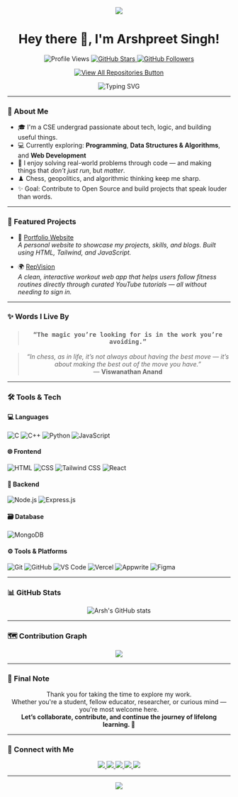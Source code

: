 <p align="center">
  <img src="https://capsule-render.vercel.app/api?type=waving&color=6C63FF&height=120&section=header&text=Welcome%20to%20My%20GitHub!&fontSize=30&fontColor=000000" />
</p>

<h1 align="center">Hey there 👋, I'm Arshpreet Singh!</h1>

<p align="center">
  <img src="https://komarev.com/ghpvc/?username=Arsh-2k&label=Profile%20views&color=6C63FF&style=flat-square" alt="Profile Views" />
  <a href="https://github.com/Arsh-2k?tab=stars" target="_blank">
    <img src="https://img.shields.io/github/stars/Arsh-2k?label=Stars&style=flat-square&color=6C63FF" alt="GitHub Stars" />
  </a>
  <a href="https://github.com/Arsh-2k?tab=followers" target="_blank">
    <img src="https://img.shields.io/github/followers/Arsh-2k?label=Followers&style=flat-square&color=6C63FF" alt="GitHub Followers" />
  </a>
</p>

<p align="center">
  <a href="https://github.com/Arsh-2k?tab=repositories" target="_blank">
    <img src="https://img.shields.io/badge/View%20All%20Repositories-6C63FF?style=for-the-badge&logo=github&logoColor=white" alt="View All Repositories Button" />
  </a>
</p>

<p align="center">
  <img src="https://readme-typing-svg.demolab.com?font=Fira+Code&duration=3000&pause=1000&color=6C63FF&center=true&vCenter=true&multiline=true&width=600&height=100&lines=Hey+there!+I'm+Arshpreet+Singh+%F0%9F%91%8B;Coding+%7C+Chess+%7C+DSA+%7C+Web+Dev;Always+Learning+Something+Cool+%E2%9A%A1" alt="Typing SVG" />
</p>

---

### 🚀 About Me
- 🎓 I'm a CSE undergrad passionate about tech, logic, and building useful things.
- 💻 Currently exploring: **Programming**, **Data Structures & Algorithms**, and **Web Development**
- 🧠 I enjoy solving real-world problems through code — and making things that *don’t just run*, but *matter*.
- ♟️ Chess, geopolitics, and algorithmic thinking keep me sharp.
- ✨ Goal: Contribute to Open Source and build projects that speak louder than words.

---

### 🚧 Featured Projects

- 🔗 [Portfolio Website](https://github.com/Arsh-2k/portfolio)  
  *A personal website to showcase my projects, skills, and blogs. Built using HTML, Tailwind, and JavaScript.*

- 🌍 [RepVision](https://github.com/Arsh-2k/RepVision)  
  *A clean, interactive workout web app that helps users follow fitness routines directly through curated YouTube tutorials — all without needing to sign in.*

---

### ✨ Words I Live By

<blockquote align="center">
  <h3><strong><code>“The magic you’re looking for is in the work you’re avoiding.”</code></strong></h3>
</blockquote>

<blockquote align="center">
  <em>“In chess, as in life, it’s not always about having the best move — it’s about making the best out of the move you have.”</em>  
  <br>— <strong>Viswanathan Anand</strong>
</blockquote>

---

### 🛠️ Tools & Tech

#### 💻 Languages
![C](https://img.shields.io/badge/C-555?style=for-the-badge&logo=c&logoColor=white)
![C++](https://img.shields.io/badge/C++-555?style=for-the-badge&logo=c%2B%2B&logoColor=white)
![Python](https://img.shields.io/badge/Python-555?style=for-the-badge&logo=python&logoColor=white)
![JavaScript](https://img.shields.io/badge/JavaScript-555?style=for-the-badge&logo=javascript&logoColor=white)

#### 🌐 Frontend
![HTML](https://img.shields.io/badge/HTML5-555?style=for-the-badge&logo=html5&logoColor=white)
![CSS](https://img.shields.io/badge/CSS3-555?style=for-the-badge&logo=css3&logoColor=white)
![Tailwind CSS](https://img.shields.io/badge/TailwindCSS-555?style=for-the-badge&logo=tailwind-css&logoColor=white)
![React](https://img.shields.io/badge/React-555?style=for-the-badge&logo=react&logoColor=61DAFB)

#### 🧠 Backend
![Node.js](https://img.shields.io/badge/Node.js-555?style=for-the-badge&logo=nodedotjs&logoColor=white)
![Express.js](https://img.shields.io/badge/Express.js-555?style=for-the-badge&logo=express&logoColor=white)

#### 🗃️ Database
![MongoDB](https://img.shields.io/badge/MongoDB-555?style=for-the-badge&logo=mongodb&logoColor=white)

#### ⚙️ Tools & Platforms
![Git](https://img.shields.io/badge/Git-555?style=for-the-badge&logo=git&logoColor=white)
![GitHub](https://img.shields.io/badge/GitHub-555?style=for-the-badge&logo=github&logoColor=white)
![VS Code](https://img.shields.io/badge/VS%20Code-555?style=for-the-badge&logo=visual-studio-code&logoColor=white)
![Vercel](https://img.shields.io/badge/Vercel-555?style=for-the-badge&logo=vercel&logoColor=white)
![Appwrite](https://img.shields.io/badge/Appwrite-555?style=for-the-badge&logo=appwrite&logoColor=white)
![Figma](https://img.shields.io/badge/Figma-555?style=for-the-badge&logo=figma&logoColor=white)

---

### 📊 GitHub Stats

<p align="center">
  <img src="https://github-readme-stats.vercel.app/api?username=Arsh-2k&show_icons=true&theme=transparent" alt="Arsh's GitHub stats" />
</p>

---

### 🗺 Contribution Graph

<p align="center">
  <img src="https://github-readme-activity-graph.vercel.app/graph?username=arsh-2k&theme=github-compact" />
</p>

---

### 💬 Final Note 

<p align="center">
  Thank you for taking the time to explore my work. <br>
  Whether you're a student, fellow educator, researcher, or curious mind — you're most welcome here. <br>
  <strong>Let’s collaborate, contribute, and continue the journey of lifelong learning. 🚀</strong>
</p>

---

### 🤝 Connect with Me

<p align="center">
  <a href="mailto:arshpreet2k6@gmail.com">
    <img src="https://img.shields.io/badge/Email-D14836?style=for-the-badge&logo=gmail&logoColor=white" />
  </a>
  <a href="https://www.linkedin.com/in/arshpreet-singh-309726238/">
    <img src="https://img.shields.io/badge/LinkedIn-0077B5?style=for-the-badge&logo=linkedin&logoColor=white" />
  </a>
  <a href="https://twitter.com/@AspiringSDeV7">
    <img src="https://img.shields.io/badge/Twitter-1DA1F2?style=for-the-badge&logo=twitter&logoColor=white" />
  </a>
  <a href="https://github.com/Arsh-2k">
    <img src="https://img.shields.io/badge/GitHub-333?style=for-the-badge&logo=github&logoColor=white" />
  </a>
  <a href="https://arshpreetsinghcse.com">
    <img src="https://img.shields.io/badge/Website-34D399?style=for-the-badge&logo=googlechrome&logoColor=black" />
  </a>
</p>

---

<p align="center">
  <img src="https://capsule-render.vercel.app/api?type=waving&color=6C63FF&height=150&section=footer" />
</p>
